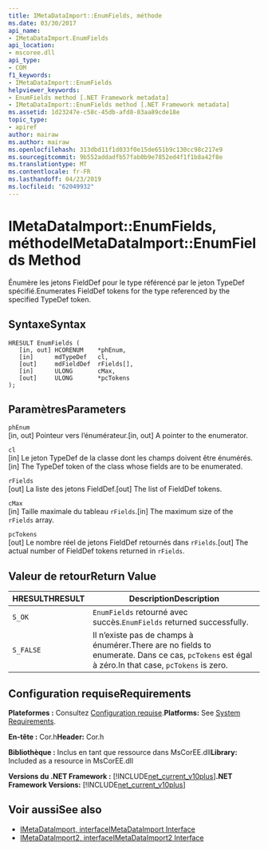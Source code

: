 ```yaml
---
title: IMetaDataImport::EnumFields, méthode
ms.date: 03/30/2017
api_name:
- IMetaDataImport.EnumFields
api_location:
- mscoree.dll
api_type:
- COM
f1_keywords:
- IMetaDataImport::EnumFields
helpviewer_keywords:
- EnumFields method [.NET Framework metadata]
- IMetaDataImport::EnumFields method [.NET Framework metadata]
ms.assetid: 1d23247e-c58c-45db-afd8-83aa89cde18e
topic_type:
- apiref
author: mairaw
ms.author: mairaw
ms.openlocfilehash: 313dbd11f1d033f0e15de651b9c130cc98c217e9
ms.sourcegitcommit: 9b552addadfb57fab0b9e7852ed4f1f1b8a42f8e
ms.translationtype: MT
ms.contentlocale: fr-FR
ms.lasthandoff: 04/23/2019
ms.locfileid: "62049932"
---
```

# <a name="imetadataimportenumfields-method"></a><span data-ttu-id="5f5eb-102">IMetaDataImport::EnumFields, méthode</span><span class="sxs-lookup"><span data-stu-id="5f5eb-102">IMetaDataImport::EnumFields Method</span></span>
<span data-ttu-id="5f5eb-103">Énumère les jetons FieldDef pour le type référencé par le jeton TypeDef spécifié.</span><span class="sxs-lookup"><span data-stu-id="5f5eb-103">Enumerates FieldDef tokens for the type referenced by the specified TypeDef token.</span></span>  
  
## <a name="syntax"></a><span data-ttu-id="5f5eb-104">Syntaxe</span><span class="sxs-lookup"><span data-stu-id="5f5eb-104">Syntax</span></span>  
  
```  
HRESULT EnumFields (   
   [in, out] HCORENUM    *phEnum,   
   [in]      mdTypeDef   cl,   
   [out]     mdFieldDef  rFields[],   
   [in]      ULONG       cMax,   
   [out]     ULONG       *pcTokens  
);  
```  
  
## <a name="parameters"></a><span data-ttu-id="5f5eb-105">Paramètres</span><span class="sxs-lookup"><span data-stu-id="5f5eb-105">Parameters</span></span>  
 `phEnum`  
 <span data-ttu-id="5f5eb-106">[in, out] Pointeur vers l’énumérateur.</span><span class="sxs-lookup"><span data-stu-id="5f5eb-106">[in, out] A pointer to the enumerator.</span></span>  
  
 `cl`  
 <span data-ttu-id="5f5eb-107">[in] Le jeton TypeDef de la classe dont les champs doivent être énumérés.</span><span class="sxs-lookup"><span data-stu-id="5f5eb-107">[in] The TypeDef token of the class whose fields are to be enumerated.</span></span>  
  
 `rFields`  
 <span data-ttu-id="5f5eb-108">[out] La liste des jetons FieldDef.</span><span class="sxs-lookup"><span data-stu-id="5f5eb-108">[out] The list of FieldDef tokens.</span></span>  
  
 `cMax`  
 <span data-ttu-id="5f5eb-109">[in] Taille maximale du tableau `rFields`.</span><span class="sxs-lookup"><span data-stu-id="5f5eb-109">[in] The maximum size of the `rFields` array.</span></span>  
  
 `pcTokens`  
 <span data-ttu-id="5f5eb-110">[out] Le nombre réel de jetons FieldDef retournés dans `rFields`.</span><span class="sxs-lookup"><span data-stu-id="5f5eb-110">[out] The actual number of FieldDef tokens returned in `rFields`.</span></span>  
  
## <a name="return-value"></a><span data-ttu-id="5f5eb-111">Valeur de retour</span><span class="sxs-lookup"><span data-stu-id="5f5eb-111">Return Value</span></span>  
  
|<span data-ttu-id="5f5eb-112">HRESULT</span><span class="sxs-lookup"><span data-stu-id="5f5eb-112">HRESULT</span></span>|<span data-ttu-id="5f5eb-113">Description</span><span class="sxs-lookup"><span data-stu-id="5f5eb-113">Description</span></span>|  
|-------------|-----------------|  
|`S_OK`|<span data-ttu-id="5f5eb-114">`EnumFields` retourné avec succès.</span><span class="sxs-lookup"><span data-stu-id="5f5eb-114">`EnumFields` returned successfully.</span></span>|  
|`S_FALSE`|<span data-ttu-id="5f5eb-115">Il n’existe pas de champs à énumérer.</span><span class="sxs-lookup"><span data-stu-id="5f5eb-115">There are no fields to enumerate.</span></span> <span data-ttu-id="5f5eb-116">Dans ce cas, `pcTokens` est égal à zéro.</span><span class="sxs-lookup"><span data-stu-id="5f5eb-116">In that case, `pcTokens` is zero.</span></span>|  
  
## <a name="requirements"></a><span data-ttu-id="5f5eb-117">Configuration requise</span><span class="sxs-lookup"><span data-stu-id="5f5eb-117">Requirements</span></span>  
 <span data-ttu-id="5f5eb-118">**Plateformes :** Consultez [Configuration requise](../../../../docs/framework/get-started/system-requirements.md).</span><span class="sxs-lookup"><span data-stu-id="5f5eb-118">**Platforms:** See [System Requirements](../../../../docs/framework/get-started/system-requirements.md).</span></span>  
  
 <span data-ttu-id="5f5eb-119">**En-tête :** Cor.h</span><span class="sxs-lookup"><span data-stu-id="5f5eb-119">**Header:** Cor.h</span></span>  
  
 <span data-ttu-id="5f5eb-120">**Bibliothèque :** Inclus en tant que ressource dans MsCorEE.dll</span><span class="sxs-lookup"><span data-stu-id="5f5eb-120">**Library:** Included as a resource in MsCorEE.dll</span></span>  
  
 <span data-ttu-id="5f5eb-121">**Versions du .NET Framework :** [!INCLUDE[net_current_v10plus](../../../../includes/net-current-v10plus-md.md)]</span><span class="sxs-lookup"><span data-stu-id="5f5eb-121">**.NET Framework Versions:** [!INCLUDE[net_current_v10plus](../../../../includes/net-current-v10plus-md.md)]</span></span>  
  
## <a name="see-also"></a><span data-ttu-id="5f5eb-122">Voir aussi</span><span class="sxs-lookup"><span data-stu-id="5f5eb-122">See also</span></span>

- [<span data-ttu-id="5f5eb-123">IMetaDataImport, interface</span><span class="sxs-lookup"><span data-stu-id="5f5eb-123">IMetaDataImport Interface</span></span>](../../../../docs/framework/unmanaged-api/metadata/imetadataimport-interface.md)
- [<span data-ttu-id="5f5eb-124">IMetaDataImport2, interface</span><span class="sxs-lookup"><span data-stu-id="5f5eb-124">IMetaDataImport2 Interface</span></span>](../../../../docs/framework/unmanaged-api/metadata/imetadataimport2-interface.md)
